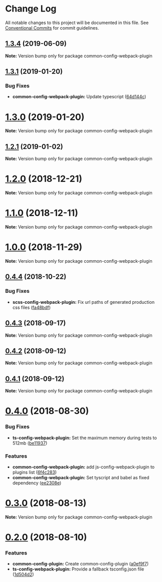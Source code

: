 # Change Log

All notable changes to this project will be documented in this file.
See [Conventional Commits](https://conventionalcommits.org) for commit guidelines.

## [1.3.4](https://github.com/namics/webpack-config-plugins/compare/v1.3.3...v1.3.4) (2019-06-09)

**Note:** Version bump only for package common-config-webpack-plugin





## [1.3.1](https://github.com/namics/webpack-config-plugins/compare/v1.3.0...v1.3.1) (2019-01-20)


### Bug Fixes

* **common-config-webpack-plugin:** Update typescript ([64d144c](https://github.com/namics/webpack-config-plugins/commit/64d144c))





# [1.3.0](https://github.com/namics/webpack-config-plugins/compare/v1.2.1...v1.3.0) (2019-01-20)

**Note:** Version bump only for package common-config-webpack-plugin





## [1.2.1](https://github.com/namics/webpack-config-plugins/compare/v1.2.0...v1.2.1) (2019-01-02)

**Note:** Version bump only for package common-config-webpack-plugin





# [1.2.0](https://github.com/namics/webpack-config-plugins/compare/v1.1.0...v1.2.0) (2018-12-21)

**Note:** Version bump only for package common-config-webpack-plugin





# [1.1.0](https://github.com/namics/webpack-config-plugins/compare/v1.0.0...v1.1.0) (2018-12-11)

**Note:** Version bump only for package common-config-webpack-plugin





# [1.0.0](https://github.com/namics/webpack-config-plugins/compare/v0.4.4...v1.0.0) (2018-11-29)

**Note:** Version bump only for package common-config-webpack-plugin





<a name="0.4.4"></a>
## [0.4.4](https://github.com/namics/webpack-config-plugins/compare/v0.4.3...v0.4.4) (2018-10-22)


### Bug Fixes

* **scss-config-webpack-plugin:** Fix url paths of generated production css files ([fa48bdf](https://github.com/namics/webpack-config-plugins/commit/fa48bdf))




<a name="0.4.3"></a>
## [0.4.3](https://github.com/namics/webpack-config-plugins/compare/v0.4.2...v0.4.3) (2018-09-17)




**Note:** Version bump only for package common-config-webpack-plugin

<a name="0.4.2"></a>
## [0.4.2](https://github.com/namics/webpack-config-plugins/compare/v0.4.1...v0.4.2) (2018-09-12)




**Note:** Version bump only for package common-config-webpack-plugin

<a name="0.4.1"></a>
## [0.4.1](https://github.com/namics/webpack-config-plugins/compare/v0.4.0...v0.4.1) (2018-09-12)




**Note:** Version bump only for package common-config-webpack-plugin

<a name="0.4.0"></a>
# [0.4.0](https://github.com/namics/webpack-config-plugins/compare/v0.3.0...v0.4.0) (2018-08-30)


### Bug Fixes

* **ts-config-webpack-plugin:** Set the maximum memory during tests to 512mb ([be11937](https://github.com/namics/webpack-config-plugins/commit/be11937))


### Features

* **common-config-webpack-plugin:** add js-config-webpack-plugin to plugins list ([6f4c283](https://github.com/namics/webpack-config-plugins/commit/6f4c283))
* **common-config-webpack-plugin:** Set tyscript and babel as fixed dependency ([ee2308e](https://github.com/namics/webpack-config-plugins/commit/ee2308e))




<a name="0.3.0"></a>
# [0.3.0](https://github.com/namics/webpack-config-plugins/compare/v0.2.0...v0.3.0) (2018-08-13)




**Note:** Version bump only for package common-config-webpack-plugin

<a name="0.2.0"></a>
# [0.2.0](https://github.com/namics/webpack-config-plugins/compare/v0.1.0...v0.2.0) (2018-08-10)


### Features

* **common-config-plugin:** Create common-config-plugin ([a0ef9f7](https://github.com/namics/webpack-config-plugins/commit/a0ef9f7))
* **ts-config-webpack-plugin:** Provide a fallback tsconfig.json file ([1d504d2](https://github.com/namics/webpack-config-plugins/commit/1d504d2))
